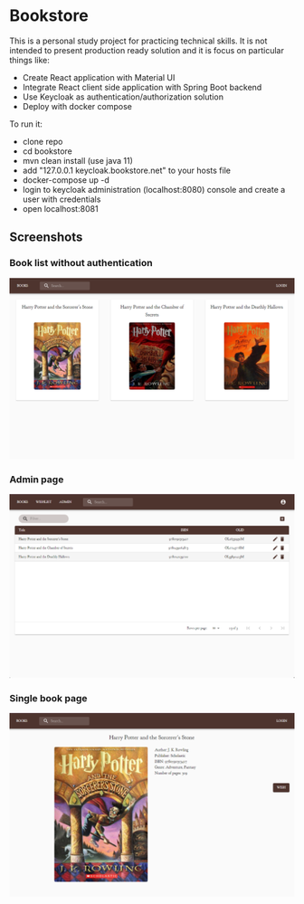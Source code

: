 # Bookstore
This is a personal study project for practicing technical skills. It is not intended to present production ready solution and it is focus on particular things like:
- Create React application with Material UI
- Integrate React client side application with Spring Boot backend
- Use Keycloak as authentication/authorization solution
- Deploy with docker compose

To run it:
- clone repo
- cd bookstore
- mvn clean install (use java 11)
- add "127.0.0.1 keycloak.bookstore.net" to your hosts file
- docker-compose up -d
- login to keycloak administration (localhost:8080) console and create a user with credentials
- open localhost:8081

## Screenshots
### Book list without authentication
![Book list without authentication](/book-list-page.png)
### Admin page
![Admin page](/admin-page.png)
### Single book page
![Single book page](/read-book-page.png)